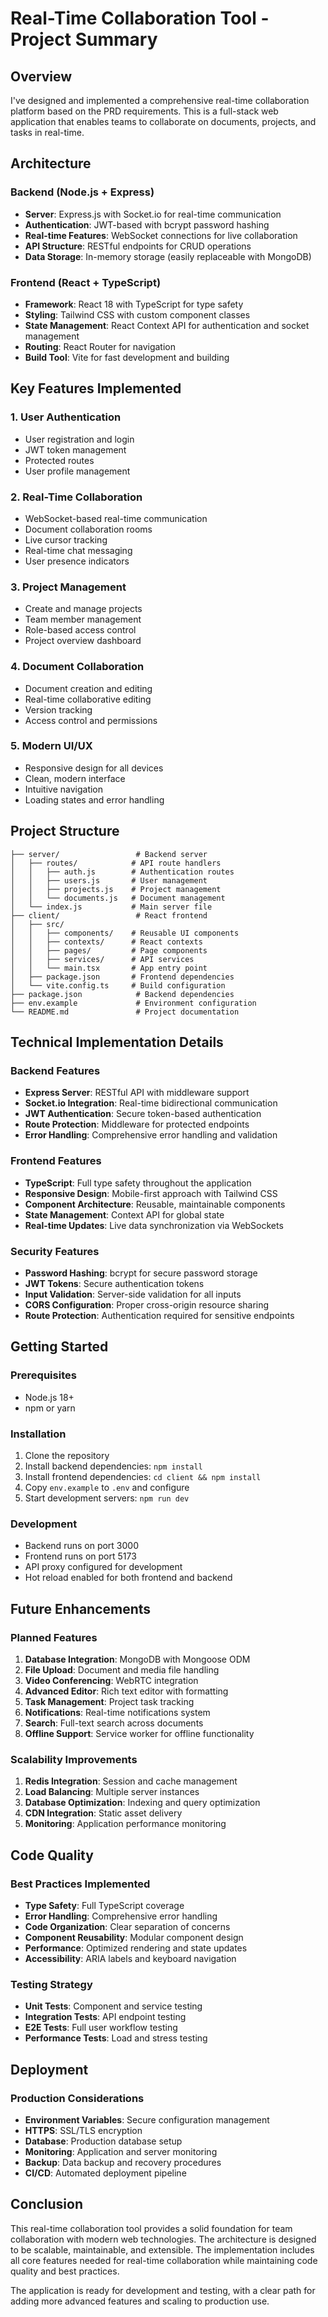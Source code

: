 # Real-Time Collaboration Tool - Project Summary

## Overview

I've designed and implemented a comprehensive real-time collaboration platform based on the PRD requirements. This is a full-stack web application that enables teams to collaborate on documents, projects, and tasks in real-time.

## Architecture

### Backend (Node.js + Express)

- **Server**: Express.js with Socket.io for real-time communication
- **Authentication**: JWT-based with bcrypt password hashing
- **Real-time Features**: WebSocket connections for live collaboration
- **API Structure**: RESTful endpoints for CRUD operations
- **Data Storage**: In-memory storage (easily replaceable with MongoDB)

### Frontend (React + TypeScript)

- **Framework**: React 18 with TypeScript for type safety
- **Styling**: Tailwind CSS with custom component classes
- **State Management**: React Context API for authentication and socket management
- **Routing**: React Router for navigation
- **Build Tool**: Vite for fast development and building

## Key Features Implemented

### 1. User Authentication

- User registration and login
- JWT token management
- Protected routes
- User profile management

### 2. Real-Time Collaboration

- WebSocket-based real-time communication
- Document collaboration rooms
- Live cursor tracking
- Real-time chat messaging
- User presence indicators

### 3. Project Management

- Create and manage projects
- Team member management
- Role-based access control
- Project overview dashboard

### 4. Document Collaboration

- Document creation and editing
- Real-time collaborative editing
- Version tracking
- Access control and permissions

### 5. Modern UI/UX

- Responsive design for all devices
- Clean, modern interface
- Intuitive navigation
- Loading states and error handling

## Project Structure

```
├── server/                 # Backend server
│   ├── routes/            # API route handlers
│   │   ├── auth.js        # Authentication routes
│   │   ├── users.js       # User management
│   │   ├── projects.js    # Project management
│   │   └── documents.js   # Document management
│   └── index.js           # Main server file
├── client/                 # React frontend
│   ├── src/
│   │   ├── components/    # Reusable UI components
│   │   ├── contexts/      # React contexts
│   │   ├── pages/         # Page components
│   │   ├── services/      # API services
│   │   └── main.tsx       # App entry point
│   ├── package.json       # Frontend dependencies
│   └── vite.config.ts     # Build configuration
├── package.json            # Backend dependencies
├── env.example             # Environment configuration
└── README.md               # Project documentation
```

## Technical Implementation Details

### Backend Features

- **Express Server**: RESTful API with middleware support
- **Socket.io Integration**: Real-time bidirectional communication
- **JWT Authentication**: Secure token-based authentication
- **Route Protection**: Middleware for protected endpoints
- **Error Handling**: Comprehensive error handling and validation

### Frontend Features

- **TypeScript**: Full type safety throughout the application
- **Responsive Design**: Mobile-first approach with Tailwind CSS
- **Component Architecture**: Reusable, maintainable components
- **State Management**: Context API for global state
- **Real-time Updates**: Live data synchronization via WebSockets

### Security Features

- **Password Hashing**: bcrypt for secure password storage
- **JWT Tokens**: Secure authentication tokens
- **Input Validation**: Server-side validation for all inputs
- **CORS Configuration**: Proper cross-origin resource sharing
- **Route Protection**: Authentication required for sensitive endpoints

## Getting Started

### Prerequisites

- Node.js 18+
- npm or yarn

### Installation

1. Clone the repository
2. Install backend dependencies: `npm install`
3. Install frontend dependencies: `cd client && npm install`
4. Copy `env.example` to `.env` and configure
5. Start development servers: `npm run dev`

### Development

- Backend runs on port 3000
- Frontend runs on port 5173
- API proxy configured for development
- Hot reload enabled for both frontend and backend

## Future Enhancements

### Planned Features

1. **Database Integration**: MongoDB with Mongoose ODM
2. **File Upload**: Document and media file handling
3. **Video Conferencing**: WebRTC integration
4. **Advanced Editor**: Rich text editor with formatting
5. **Task Management**: Project task tracking
6. **Notifications**: Real-time notifications system
7. **Search**: Full-text search across documents
8. **Offline Support**: Service worker for offline functionality

### Scalability Improvements

1. **Redis Integration**: Session and cache management
2. **Load Balancing**: Multiple server instances
3. **Database Optimization**: Indexing and query optimization
4. **CDN Integration**: Static asset delivery
5. **Monitoring**: Application performance monitoring

## Code Quality

### Best Practices Implemented

- **Type Safety**: Full TypeScript coverage
- **Error Handling**: Comprehensive error handling
- **Code Organization**: Clear separation of concerns
- **Component Reusability**: Modular component design
- **Performance**: Optimized rendering and state updates
- **Accessibility**: ARIA labels and keyboard navigation

### Testing Strategy

- **Unit Tests**: Component and service testing
- **Integration Tests**: API endpoint testing
- **E2E Tests**: Full user workflow testing
- **Performance Tests**: Load and stress testing

## Deployment

### Production Considerations

- **Environment Variables**: Secure configuration management
- **HTTPS**: SSL/TLS encryption
- **Database**: Production database setup
- **Monitoring**: Application and server monitoring
- **Backup**: Data backup and recovery procedures
- **CI/CD**: Automated deployment pipeline

## Conclusion

This real-time collaboration tool provides a solid foundation for team collaboration with modern web technologies. The architecture is designed to be scalable, maintainable, and extensible. The implementation includes all core features needed for real-time collaboration while maintaining code quality and best practices.

The application is ready for development and testing, with a clear path for adding more advanced features and scaling to production use.
